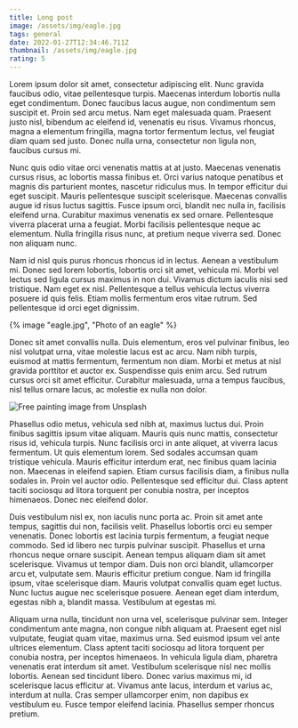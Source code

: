 ```yaml
---
title: Long post
image: /assets/img/eagle.jpg
tags: general
date: 2022-01-27T12:34:46.711Z
thumbnail: /assets/img/eagle.jpg
rating: 5
---
```


Lorem ipsum dolor sit amet, consectetur adipiscing elit. Nunc gravida faucibus odio, vitae pellentesque turpis. Maecenas interdum lobortis nulla eget condimentum. Donec faucibus lacus augue, non condimentum sem suscipit et. Proin sed arcu metus. Nam eget malesuada quam. Praesent justo nisl, bibendum ac eleifend id, venenatis eu risus. Vivamus rhoncus, magna a elementum fringilla, magna tortor fermentum lectus, vel feugiat diam quam sed justo. Donec nulla urna, consectetur non ligula non, faucibus cursus mi.

Nunc quis odio vitae orci venenatis mattis at at justo. Maecenas venenatis cursus risus, ac lobortis massa finibus et. Orci varius natoque penatibus et magnis dis parturient montes, nascetur ridiculus mus. In tempor efficitur dui eget suscipit. Mauris pellentesque suscipit scelerisque. Maecenas convallis augue id risus luctus sagittis. Fusce ipsum orci, blandit nec nulla in, facilisis eleifend urna. Curabitur maximus venenatis ex sed ornare. Pellentesque viverra placerat urna a feugiat. Morbi facilisis pellentesque neque ac elementum. Nulla fringilla risus nunc, at pretium neque viverra sed. Donec non aliquam nunc.

Nam id nisl quis purus rhoncus rhoncus id in lectus. Aenean a vestibulum mi. Donec sed lorem lobortis, lobortis orci sit amet, vehicula mi. Morbi vel lectus sed ligula cursus maximus in non dui. Vivamus dictum iaculis nisi sed tristique. Nam eget ex nisl. Pellentesque a tellus vehicula lectus viverra posuere id quis felis. Etiam mollis fermentum eros vitae rutrum. Sed pellentesque id orci eget dignissim.

{% image "eagle.jpg", "Photo of an eagle" %}

Donec sit amet convallis nulla. Duis elementum, eros vel pulvinar finibus, leo nisl volutpat urna, vitae molestie lacus est ac arcu. Nam nibh turpis, euismod at mattis fermentum, fermentum non diam. Morbi et metus at nisl gravida porttitor et auctor ex. Suspendisse quis enim arcu. Sed rutrum cursus orci sit amet efficitur. Curabitur malesuada, urna a tempus faucibus, nisl tellus ornare lacus, ac molestie ex nulla non dolor.

![Free painting image from Unsplash](https://images.unsplash.com/photo-1643236294618-d60e33412802 "Free painting image from Unsplash")

Phasellus odio metus, vehicula sed nibh at, maximus luctus dui. Proin finibus sagittis ipsum vitae aliquam. Mauris quis nunc mattis, consectetur risus id, vehicula turpis. Nunc facilisis orci in ante aliquet, at viverra lacus fermentum. Ut quis elementum lorem. Sed sodales accumsan quam tristique vehicula. Mauris efficitur interdum erat, nec finibus quam lacinia non. Maecenas in eleifend sapien. Etiam cursus facilisis diam, a finibus nulla sodales in. Proin vel auctor odio. Pellentesque sed efficitur dui. Class aptent taciti sociosqu ad litora torquent per conubia nostra, per inceptos himenaeos. Donec nec eleifend dolor.

Duis vestibulum nisl ex, non iaculis nunc porta ac. Proin sit amet ante tempus, sagittis dui non, facilisis velit. Phasellus lobortis orci eu semper venenatis. Donec lobortis est lacinia turpis fermentum, a feugiat neque commodo. Sed id libero nec turpis pulvinar suscipit. Phasellus et urna rhoncus neque ornare suscipit. Aenean tempus aliquam diam sit amet scelerisque. Vivamus ut tempor diam. Duis non orci blandit, ullamcorper arcu et, vulputate sem. Mauris efficitur pretium congue. Nam id fringilla ipsum, vitae scelerisque diam. Mauris volutpat convallis quam eget luctus. Nunc luctus augue nec scelerisque posuere. Aenean eget diam interdum, egestas nibh a, blandit massa. Vestibulum at egestas mi.

Aliquam urna nulla, tincidunt non urna vel, scelerisque pulvinar sem. Integer condimentum ante magna, non congue nibh aliquam at. Praesent eget nisl vulputate, feugiat quam vitae, maximus urna. Sed euismod ipsum vel ante ultrices elementum. Class aptent taciti sociosqu ad litora torquent per conubia nostra, per inceptos himenaeos. In vehicula ligula diam, pharetra venenatis erat interdum sit amet. Vestibulum scelerisque nisl nec mollis lobortis. Aenean sed tincidunt libero. Donec varius maximus mi, id scelerisque lacus efficitur at. Vivamus ante lacus, interdum et varius ac, interdum at nulla. Cras semper ullamcorper enim, non dapibus ex vestibulum eu. Fusce tempor eleifend lacinia. Phasellus semper rhoncus pretium.
